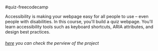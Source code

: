 #quiz-freecodecamp
<p>
 Accessibility is making your webpage easy for all people to use – even people with disabilities.
 In this course, you'll build a quiz webpage.
 You'll learn accessibility tools such as keyboard shortcuts,
 ARIA attributes, and design best practices.
</p>
<h6><a href="https://quiz-freecodecamp-app.onrender.com/">here</a> you can check the perview of the project</h6>

